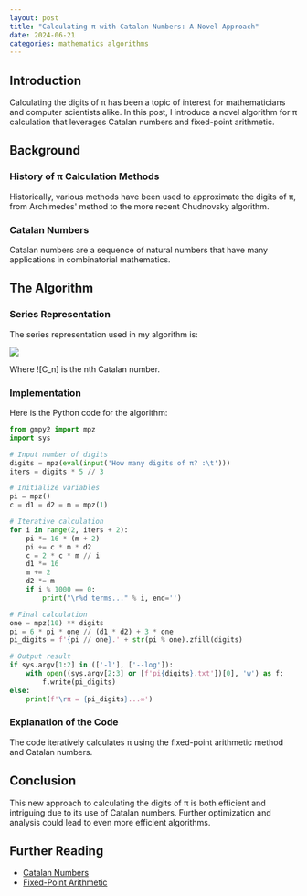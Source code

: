 ```yaml
---
layout: post
title: "Calculating π with Catalan Numbers: A Novel Approach"
date: 2024-06-21
categories: mathematics algorithms
---
```


## Introduction
Calculating the digits of π has been a topic of interest for mathematicians and computer scientists alike. In this post, I introduce a novel algorithm for π calculation that leverages Catalan numbers and fixed-point arithmetic.

## Background
### History of π Calculation Methods
Historically, various methods have been used to approximate the digits of π, from Archimedes' method to the more recent Chudnovsky algorithm.

### Catalan Numbers
Catalan numbers are a sequence of natural numbers that have many applications in combinatorial mathematics.

## The Algorithm
### Series Representation
The series representation used in my algorithm is:

<img src="https://render.githubusercontent.com/render/math?math=\pi = 3 + 6 \sum_{n=1}^{\infty} \frac{(2n - 1) \cdot C_n}{(2n + 1) \cdot 16^n}">

Where ![C_n] is the nth Catalan number.

### Implementation
Here is the Python code for the algorithm:

```python
from gmpy2 import mpz
import sys

# Input number of digits
digits = mpz(eval(input('How many digits of π? :\t')))
iters = digits * 5 // 3

# Initialize variables
pi = mpz()
c = d1 = d2 = m = mpz(1)

# Iterative calculation
for i in range(2, iters + 2):
    pi *= 16 * (m + 2)
    pi += c * m * d2
    c = 2 * c * m // i
    d1 *= 16
    m += 2
    d2 *= m
    if i % 1000 == 0:
        print("\r%d terms..." % i, end='')

# Final calculation
one = mpz(10) ** digits
pi = 6 * pi * one // (d1 * d2) + 3 * one
pi_digits = f'{pi // one}.' + str(pi % one).zfill(digits)

# Output result
if sys.argv[1:2] in (['-l'], ['--log']):
    with open((sys.argv[2:3] or [f'pi{digits}.txt'])[0], 'w') as f:
        f.write(pi_digits)
else:
    print(f'\rπ = {pi_digits}...∞')
```

### Explanation of the Code
The code iteratively calculates π using the fixed-point arithmetic method and Catalan numbers.

## Conclusion
This new approach to calculating the digits of π is both efficient and intriguing due to its use of Catalan numbers. Further optimization and analysis could lead to even more efficient algorithms.

## Further Reading
- [Catalan Numbers](https://en.wikipedia.org/wiki/Catalan_number)
- [Fixed-Point Arithmetic](https://en.wikipedia.org/wiki/Fixed-point_arithmetic)
